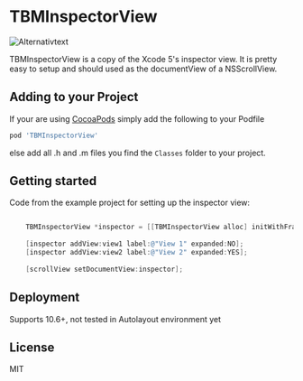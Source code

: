 # TBMInspectorView

![Alternativtext](Screenshot.png "")

TBMInspectorView is a copy of the Xcode 5's inspector view. It is pretty easy to setup and should used as the documentView of a NSScrollView.

## Adding to your Project
If your are using [CocoaPods](http://cocoapods.org/) simply add the following to your Podfile

``` ruby
pod 'TBMInspectorView'
```

else add all .h and .m files you find the `Classes` folder to your project.
## Getting started
Code from the example project for setting up the inspector view:

```objective-c

	TBMInspectorView *inspector = [[TBMInspectorView alloc] initWithFrame:NSMakeRect(0.0, 0.0, NSWidth(scrollView.frame), 0.0)];
	
    [inspector addView:view1 label:@"View 1" expanded:NO];
    [inspector addView:view2 label:@"View 2" expanded:YES];
    
    [scrollView setDocumentView:inspector];
```

## Deployment
Supports 10.6+, not tested in Autolayout environment yet

## License
MIT

